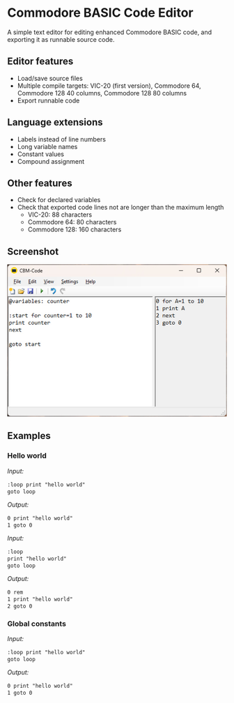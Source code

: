 # Commodore BASIC Code Editor

A simple text editor for editing enhanced Commodore BASIC code, and exporting it as runnable source code.

## Editor features

- Load/save source files
- Multiple compile targets: VIC-20 (first version), Commodore 64, Commodore 128 40 columns, Commodore 128 80 columns
- Export runnable code

## Language extensions

- Labels instead of line numbers
- Long variable names
- Constant values
- Compound assignment

## Other features

- Check for declared variables
- Check that exported code lines not are longer than the maximum length
  - VIC-20: 88 characters
  - Commodore 64: 80 characters
  - Commodore 128: 160 characters

## Screenshot

![Screenshot](https://raw.githubusercontent.com/Anders-H/CbmCodeEdit/main/screenshot.jpg)

## Examples

### Hello world

*Input:*

```
:loop print "hello world"
goto loop
```

*Output:*

```
0 print "hello world"
1 goto 0
```

*Input:*

```
:loop
print "hello world"
goto loop
```

*Output:*

```
0 rem
1 print "hello world"
2 goto 0
```

### Global constants

*Input:*

```
:loop print "hello world"
goto loop
```

*Output:*

```
0 print "hello world"
1 goto 0
```
